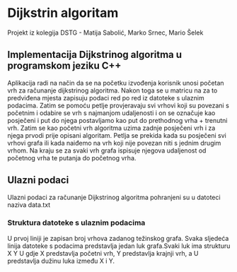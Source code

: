 # Dijkstrin algoritam
Projekt iz kolegija DSTG - Matija Sabolić, Marko Srnec, Mario Šelek

## Implementacija Dijkstrinog algoritma u programskom jeziku C++
Aplikacija radi na način da se na početku izvođenja korisnik unosi početan vrh za računanje dijkstrinog algoritma. Nakon toga se u matricu na za to predviđena mjesta zapisuju podaci red po red iz datoteke s ulaznim podacima. Zatim se pomoću petlje provjeravaju svi vrhovi koji su povezani s početnim i odabire se vrh s najmanjom udaljenosti i on se označuje kao posječeni i put do njega postavljamo kao put do prethodnog vrha + trenutni vrh. Zatim se kao početni vrh algoritma uzima zadnje posječeni vrh i za njega prvodi prije opisani algoritam. Petlja se prekida kada su posječeni svi vrhovi grafa ili kada naiđemo na vrh koji nije povezan niti s jednim drugim vrhom. Na kraju se za svaki vrh grafa ispisuje njegova udaljenost od početnog vrha te putanja do početnog vrha.

## Ulazni podaci
Ulazni podaci za računanje Dijkstrinog algoritma pohranjeni su u datoteci naziva data.txt

### Struktura datoteke s ulaznim podacima
U prvoj liniji je zapisan broj vrhova zadanog težinskog grafa.
Svaka sljedeća linija datoteke s podacima predstavlja jedan luk grafa.Svaki luk ima strukturu X Y U gdje X predstavlja početni vrh, Y predstavlja krajnji vrh, a U predstavlja dužinu luka između X i Y.
